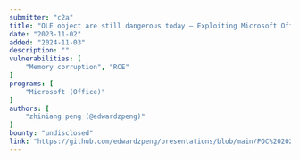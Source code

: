 ```yaml
---
submitter: "c2a"
title: "OLE object are still dangerous today — Exploiting Microsoft Office"
date: "2023-11-02"
added: "2024-11-03"
description: ""
vulnerabilities: [
    "Memory corruption", "RCE"
]
programs: [
    "Microsoft (Office)"
]
authors: [
    "zhiniang peng (@edwardzpeng)"
]
bounty: "undisclosed"
link: "https://github.com/edwardzpeng/presentations/blob/main/POC%202023/OLE%20object%20are%20still%20dangerous%20today%20%E2%80%94%20Exploiting%20Microsoft%20Office.pdf"
---
```




